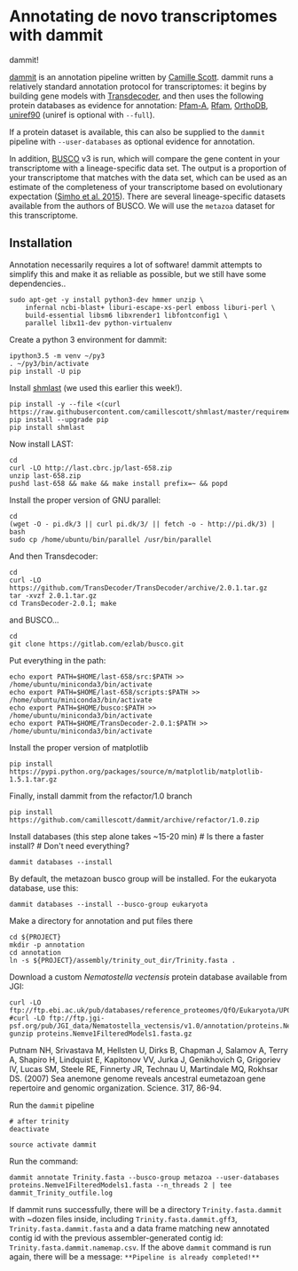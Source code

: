 # Annotating de novo transcriptomes with dammit

dammit!

[dammit](http://www.camillescott.org/dammit/index.html) is an annotation
pipeline written by [Camille
Scott](http://www.camillescott.org/). dammit runs a relatively standard annotation
protocol for transcriptomes: it begins by building gene models with [Transdecoder](http://transdecoder.github.io/),
and then
uses the following protein databases as evidence for annotation:
[Pfam-A](http://pfam.xfam.org/), [Rfam](http://rfam.xfam.org/),
[OrthoDB](http://www.orthodb.org/),
[uniref90](http://www.uniprot.org/help/uniref) (uniref is optional with
`--full`).

If a protein dataset is available, this can also be supplied to the
`dammit` pipeline with `--user-databases` as optional evidence for
annotation.

In addition, [BUSCO](http://busco.ezlab.org/) v3 is run, which will compare the gene content in your transcriptome
with a lineage-specific data set. The output is a proportion of your
transcriptome that matches with the data set, which can be used as an
estimate of the completeness of your transcriptome based on evolutionary
expectation ([Simho et al.
2015](http://bioinformatics.oxfordjournals.org/content/31/19/3210.full)).
There are several lineage-specific datasets available from the authors
of BUSCO. We will use the `metazoa` dataset for this transcriptome.

## Installation

Annotation necessarily requires a lot of software! dammit attempts to simplify this and
make it as reliable as possible, but we still have some dependencies..

    sudo apt-get -y install python3-dev hmmer unzip \
        infernal ncbi-blast+ liburi-escape-xs-perl emboss liburi-perl \
        build-essential libsm6 libxrender1 libfontconfig1 \
        parallel libx11-dev python-virtualenv

Create a python 3 environment for dammit:

    ipython3.5 -m venv ~/py3
    . ~/py3/bin/activate
    pip install -U pip

Install [shmlast](https://github.com/camillescott/shmlast) (we used this earlier this week!).

    pip install -y --file <(curl https://raw.githubusercontent.com/camillescott/shmlast/master/requirements.txt)
    pip install --upgrade pip
    pip install shmlast

Now install LAST:

    cd
    curl -LO http://last.cbrc.jp/last-658.zip
    unzip last-658.zip
    pushd last-658 && make && make install prefix=~ && popd

Install the proper version of GNU parallel:

    cd
    (wget -O - pi.dk/3 || curl pi.dk/3/ || fetch -o - http://pi.dk/3) | bash
    sudo cp /home/ubuntu/bin/parallel /usr/bin/parallel

And then Transdecoder:

    cd
    curl -LO https://github.com/TransDecoder/TransDecoder/archive/2.0.1.tar.gz
    tar -xvzf 2.0.1.tar.gz
    cd TransDecoder-2.0.1; make

and BUSCO...

    cd
    git clone https://gitlab.com/ezlab/busco.git

Put everything in the path:

    echo export PATH=$HOME/last-658/src:$PATH >> /home/ubuntu/miniconda3/bin/activate
    echo export PATH=$HOME/last-658/scripts:$PATH >> /home/ubuntu/miniconda3/bin/activate
    echo export PATH=$HOME/busco:$PATH >> /home/ubuntu/miniconda3/bin/activate
    echo export PATH=$HOME/TransDecoder-2.0.1:$PATH >> /home/ubuntu/miniconda3/bin/activate

Install the proper version of matplotlib

    pip install https://pypi.python.org/packages/source/m/matplotlib/matplotlib-1.5.1.tar.gz

Finally, install dammit from the refactor/1.0 branch

    pip install https://github.com/camillescott/dammit/archive/refactor/1.0.zip

Install databases (this step alone takes \~15-20 min) \# Is there a
faster install? \# Don't need everything?

    dammit databases --install

By default, the metazoan busco group will be installed. For the
eukaryota database, use this:

    dammit databases --install --busco-group eukaryota

Make a directory for annotation and put files there

    cd ${PROJECT}
    mkdir -p annotation
    cd annotation
    ln -s ${PROJECT}/assembly/trinity_out_dir/Trinity.fasta .

Download a custom *Nematostella vectensis* protein database available
from JGI:

    curl -LO ftp://ftp.ebi.ac.uk/pub/databases/reference_proteomes/QfO/Eukaryota/UP000001593_45351.fasta.gz
    #curl -LO ftp://ftp.jgi-psf.org/pub/JGI_data/Nematostella_vectensis/v1.0/annotation/proteins.Nemve1FilteredModels1.fasta.gz
    gunzip proteins.Nemve1FilteredModels1.fasta.gz

Putnam NH, Srivastava M, Hellsten U, Dirks B, Chapman J, Salamov A,
Terry A, Shapiro H, Lindquist E, Kapitonov VV, Jurka J, Genikhovich G,
Grigoriev IV, Lucas SM, Steele RE, Finnerty JR, Technau U, Martindale
MQ, Rokhsar DS. (2007) Sea anemone genome reveals ancestral eumetazoan
gene repertoire and genomic organization. Science. 317, 86-94.

Run the `dammit` pipeline

    # after trinity
    deactivate

    source activate dammit

Run the command:

    dammit annotate Trinity.fasta --busco-group metazoa --user-databases proteins.Nemve1FilteredModels1.fasta --n_threads 2 | tee dammit_Trinity_outfile.log

If dammit runs successfully, there will be a directory
`Trinity.fasta.dammit` with \~dozen files inside, including
`Trinity.fasta.dammit.gff3`, `Trinity.fasta.dammit.fasta` and a data
frame matching new annotated contig id with the previous
assembler-generated contig id: `Trinity.fasta.dammit.namemap.csv`. If
the above `dammit` command is run again, there will be a message:
`**Pipeline is already completed!**`
